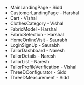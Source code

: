 - MainLandingPage - Sidd
- CustomerLandingPage - Harshal
- Cart - Vishal
- ClothesCategory - Vishal
- FabricModel - Harshal
- FabricSelection - Harshal
- HomeOnlineVisit - Saurabh
- LoginSignUp - Saurabh
- TailorDashboard - Naresh
- TailorDetails - Naresh
- TailorList - Naresh
- TailorProfileVerification - Vishal
- ThreeDConfigurator - Sidd
- ThreeDMeasurement - Sidd
